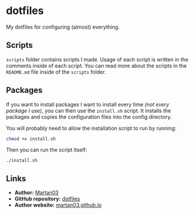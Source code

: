 # dotfiles

My dotfiles for configuring (almost) everything.

## Scripts

`scripts` folder contains scripts I made. Usage of each script is written in
the comments inside of each script. You can read more about the scripts in the
`README.md` file inside of the `scripts` folder.

## Packages

If you want to install packages I want to install every time *(not every*
*package I use)*, you can then use the `install.sh` script. It installs the
packages and copies the configuration files into the config directory.

You will probably need to allow the installation script to run by running:
```bash
chmod +x install.sh
```

Then you can run the script itself:
```
./install.sh
```

## Links

- **Author:** [Martan03](https://github.com/Martan03)
- **GitHub repository:** [dotfiles](https://github.com/Martan03/dotfiles)
- **Author website:** [martan03.github.io](https://martan03.github.io)
